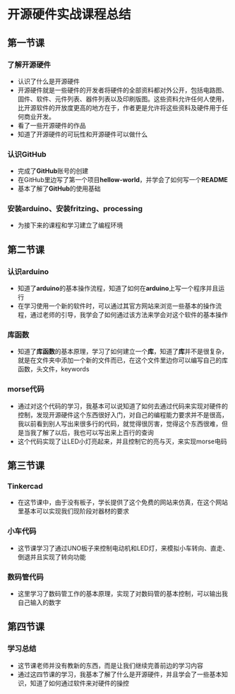 # 开源硬件实战课程总结

## 第一节课

### 了解开源硬件
+ 认识了什么是开源硬件
 + 开源硬件就是一些硬件的开发者将硬件的全部资料都对外公开，包括电路图、固件、软件、元件列表、器件列表以及印刷版图。这些资料允许任何人使用，比开源软件的开放度更高的地方在于，作者更是允许将这些资料及硬件用于任何商业开发。
+ 看了一些开源硬件的作品
+ 知道了开源硬件的可玩性和开源硬件可以做什么

### 认识GitHub
+ 完成了**GitHub**账号的创建
+ 在GitHub里边写了第一个项目**hellow-world**，并学会了如何写一个**README**
+ 基本了解了**GitHub**的使用基础

### 安装arduino、安装fritzing、processing
+ 为接下来的课程和学习建立了编程环境

## 第二节课

### 认识arduino

+ 知道了**arduino**的基本操作流程，知道了如何在**arduino**上写一个程序并且运行
 + 在学习使用一个新的软件时，可以通过其官方网站来浏览一些基本的操作流程，通过老师的引导，我学会了如何通过该方法来学会对这个软件的基本操作

### 库函数

+ 知道了**库函数**的基本原理，学习了如何建立一个**库**，知道了**库**并不是很复杂，就是在文件夹中添加一个新的文件而已，在这个文件里边你可以编写自己的库函数，头文件，keywords

### morse代码

+ 通过对这个代码的学习，我基本可以说知道了如何去通过代码来实现对硬件的控制，发现开源硬件这个东西很好入门，对自己的编程能力要求并不是很高，我以前看到别人写出来很多行的代码，就觉得很厉害，觉得这个东西很难，但是当我了解了以后，我也可以写出来上百行的查询
+ 这个代码实现了让LED小灯亮起来，并且控制它的亮与灭，来实现morse电码

## 第三节课

### Tinkercad

+ 在这节课中，由于没有板子，学长提供了这个免费的网站来仿真，在这个网站里基本可以实现我们现阶段对器材的要求

### 小车代码

+ 这节课学习了通过UNO板子来控制电动机和LED灯，来模拟小车转向、直走、倒退并且实现了转向功能

### 数码管代码

+ 这里学习了数码管工作的基本原理，实现了对数码管的基本控制，可以输出我自己输入的数字

## 第四节课

### 学习总结
+ 这节课老师并没有教新的东西，而是让我们继续完善前边的学习内容
+ 通过这四节课的学习，我基本了解了什么是开源硬件，并且学会了一些基本知识，知道了如何通过软件来对硬件的操控
